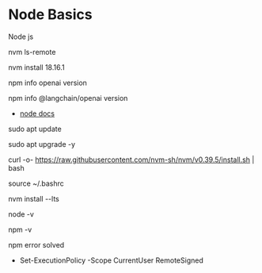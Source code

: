 # Node Basics
 Node js

nvm ls-remote

nvm install 18.16.1

npm info openai version

npm info @langchain/openai version

- [node docs](https://nodejs.org/en)

sudo apt update

sudo apt upgrade -y

curl -o- https://raw.githubusercontent.com/nvm-sh/nvm/v0.39.5/install.sh | bash

source ~/.bashrc

nvm install --lts

node -v

npm -v


npm error solved

- Set-ExecutionPolicy -Scope CurrentUser RemoteSigned


